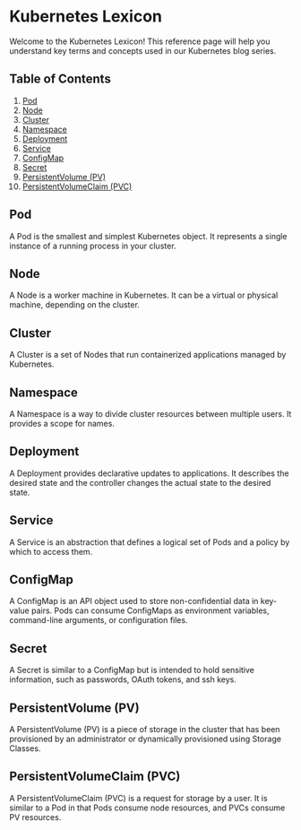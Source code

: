 # Kubernetes Lexicon

Welcome to the Kubernetes Lexicon! This reference page will help you understand key terms and concepts used in our Kubernetes blog series.

## Table of Contents
1. [Pod](#pod)
2. [Node](#node)
3. [Cluster](#cluster)
4. [Namespace](#namespace)
5. [Deployment](#deployment)
6. [Service](#service)
7. [ConfigMap](#configmap)
8. [Secret](#secret)
9. [PersistentVolume (PV)](#persistentvolume-pv)
10. [PersistentVolumeClaim (PVC)](#persistentvolumeclaim-pvc)

## Pod
A Pod is the smallest and simplest Kubernetes object. It represents a single instance of a running process in your cluster.

## Node
A Node is a worker machine in Kubernetes. It can be a virtual or physical machine, depending on the cluster.

## Cluster
A Cluster is a set of Nodes that run containerized applications managed by Kubernetes.

## Namespace
A Namespace is a way to divide cluster resources between multiple users. It provides a scope for names.

## Deployment
A Deployment provides declarative updates to applications. It describes the desired state and the controller changes the actual state to the desired state.

## Service
A Service is an abstraction that defines a logical set of Pods and a policy by which to access them.

## ConfigMap
A ConfigMap is an API object used to store non-confidential data in key-value pairs. Pods can consume ConfigMaps as environment variables, command-line arguments, or configuration files.

## Secret
A Secret is similar to a ConfigMap but is intended to hold sensitive information, such as passwords, OAuth tokens, and ssh keys.

## PersistentVolume (PV)
A PersistentVolume (PV) is a piece of storage in the cluster that has been provisioned by an administrator or dynamically provisioned using Storage Classes.

## PersistentVolumeClaim (PVC)
A PersistentVolumeClaim (PVC) is a request for storage by a user. It is similar to a Pod in that Pods consume node resources, and PVCs consume PV resources.
